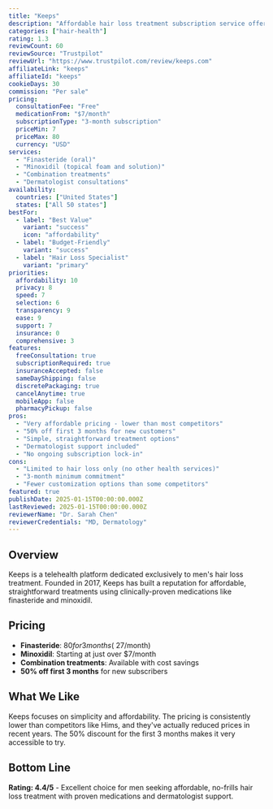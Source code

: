 ```yaml
---
title: "Keeps"
description: "Affordable hair loss treatment subscription service offering finasteride and minoxidil with dermatologist support."
categories: ["hair-health"]
rating: 1.3
reviewCount: 60
reviewSource: "Trustpilot"
reviewUrl: "https://www.trustpilot.com/review/keeps.com"
affiliateLink: "keeps"
affiliateId: "keeps"
cookieDays: 30
commission: "Per sale"
pricing:
  consultationFee: "Free"
  medicationFrom: "$7/month"
  subscriptionType: "3-month subscription"
  priceMin: 7
  priceMax: 80
  currency: "USD"
services:
  - "Finasteride (oral)"
  - "Minoxidil (topical foam and solution)"
  - "Combination treatments"
  - "Dermatologist consultations"
availability:
  countries: ["United States"]
  states: ["All 50 states"]
bestFor:
  - label: "Best Value"
    variant: "success"
    icon: "affordability"
  - label: "Budget-Friendly"
    variant: "success"
  - label: "Hair Loss Specialist"
    variant: "primary"
priorities:
  affordability: 10
  privacy: 8
  speed: 7
  selection: 6
  transparency: 9
  ease: 9
  support: 7
  insurance: 0
  comprehensive: 3
features:
  freeConsultation: true
  subscriptionRequired: true
  insuranceAccepted: false
  sameDayShipping: false
  discretePackaging: true
  cancelAnytime: true
  mobileApp: false
  pharmacyPickup: false
pros:
  - "Very affordable pricing - lower than most competitors"
  - "50% off first 3 months for new customers"
  - "Simple, straightforward treatment options"
  - "Dermatologist support included"
  - "No ongoing subscription lock-in"
cons:
  - "Limited to hair loss only (no other health services)"
  - "3-month minimum commitment"
  - "Fewer customization options than some competitors"
featured: true
publishDate: 2025-01-15T00:00:00.000Z
lastReviewed: 2025-01-15T00:00:00.000Z
reviewerName: "Dr. Sarah Chen"
reviewerCredentials: "MD, Dermatology"
---
```


## Overview

Keeps is a telehealth platform dedicated exclusively to men's hair loss treatment. Founded in 2017, Keeps has built a reputation for affordable, straightforward treatments using clinically-proven medications like finasteride and minoxidil.

## Pricing

- **Finasteride**: $80 for 3 months (~$27/month)
- **Minoxidil**: Starting at just over $7/month
- **Combination treatments**: Available with cost savings
- **50% off first 3 months** for new subscribers

## What We Like

Keeps focuses on simplicity and affordability. The pricing is consistently lower than competitors like Hims, and they've actually reduced prices in recent years. The 50% discount for the first 3 months makes it very accessible to try.

## Bottom Line

**Rating: 4.4/5** - Excellent choice for men seeking affordable, no-frills hair loss treatment with proven medications and dermatologist support.
